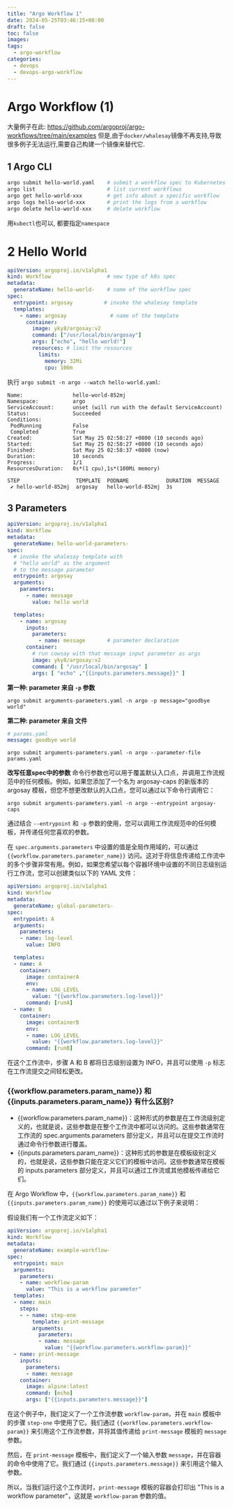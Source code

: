 ```yaml
---
title: "Argo Workflow 1"
date: 2024-05-25T03:46:15+08:00
draft: false
toc: false
images:
tags:
  - argo-workflow
categories:
  - devops
  - devops-argo-workflow
---
```


# Argo Workflow (1)

大量例子在此: https://github.com/argoproj/argo-workflows/tree/main/examples
但是,由于`docker/whalesay`镜像不再支持,导致很多例子无法运行,需要自己构建一个镜像来替代它.

## 1 Argo CLI

```sh
argo submit hello-world.yaml    # submit a workflow spec to Kubernetes
argo list                       # list current workflows
argo get hello-world-xxx        # get info about a specific workflow
argo logs hello-world-xxx       # print the logs from a workflow
argo delete hello-world-xxx     # delete workflow
```

用`kubectl`也可以, 都要指定`namespace`

# 2 Hello World

```yaml
apiVersion: argoproj.io/v1alpha1
kind: Workflow                  # new type of k8s spec
metadata:
  generateName: hello-world-    # name of the workflow spec
spec:
  entrypoint: argosay          # invoke the whalesay template
  templates:
    - name: argosay              # name of the template
      container:
        image: yky8/argosay:v2
        command: ["/usr/local/bin/argosay"]
        args: ["echo", "hello world!"]
        resources: # limit the resources
          limits:
            memory: 32Mi
            cpu: 100m
```
执行 `argo submit -n argo --watch hello-world.yaml`:
```text
Name:                hello-world-852mj
Namespace:           argo
ServiceAccount:      unset (will run with the default ServiceAccount)
Status:              Succeeded
Conditions:
 PodRunning          False
 Completed           True
Created:             Sat May 25 02:58:27 +0800 (10 seconds ago)
Started:             Sat May 25 02:58:27 +0800 (10 seconds ago)
Finished:            Sat May 25 02:58:37 +0800 (now)
Duration:            10 seconds
Progress:            1/1
ResourcesDuration:   0s*(1 cpu),1s*(100Mi memory)

STEP                  TEMPLATE  PODNAME            DURATION  MESSAGE
 ✔ hello-world-852mj  argosay   hello-world-852mj  3s
```

## 3 Parameters

```yaml
apiVersion: argoproj.io/v1alpha1
kind: Workflow
metadata:
  generateName: hello-world-parameters-
spec:
  # invoke the whalesay template with
  # "hello world" as the argument
  # to the message parameter
  entrypoint: argosay
  arguments:
    parameters:
      - name: message
        value: hello world

  templates:
    - name: argosay
      inputs:
        parameters:
          - name: message       # parameter declaration
      container:
        # run cowsay with that message input parameter as args
        image: yky8/argosay:v2
        command: [ "/usr/local/bin/argosay" ]
        args: [ "echo" ,"{{inputs.parameters.message}}" ]
```
**第一种: parameter 来自 `-p` 参数**
```shell
argo submit arguments-parameters.yaml -n argo -p message="goodbye world"
```
**第二种: parameter 来自 文件**
```yaml
# params.yaml
message: goodbye world
```
```shell
argo submit arguments-parameters.yaml -n argo --parameter-file params.yaml
```
**改写任意spec中的参数**
命令行参数也可以用于覆盖默认入口点，并调用工作流规范中的任何模板。例如，如果您添加了一个名为 argosay-caps 的新版本的 argosay 模板，但您不想更改默认的入口点，您可以通过以下命令行调用它：

```shell
argo submit arguments-parameters.yaml -n argo --entrypoint argosay-caps
```

通过结合 `--entrypoint` 和 `-p` 参数的使用，您可以调用工作流规范中的任何模板，并传递任何您喜欢的参数。

在 `spec.arguments.parameters` 中设置的值是全局作用域的，可以通过 `{{workflow.parameters.parameter_name}}` 访问。这对于将信息传递给工作流中的多个步骤非常有用。例如，如果您希望以每个容器环境中设置的不同日志级别运行工作流，您可以创建类似以下的 YAML 文件：

```yaml
apiVersion: argoproj.io/v1alpha1
kind: Workflow
metadata:
  generateName: global-parameters-
spec:
  entrypoint: A
  arguments:
    parameters:
    - name: log-level
      value: INFO

  templates:
  - name: A
    container:
      image: containerA
      env:
      - name: LOG_LEVEL
        value: "{{workflow.parameters.log-level}}"
      command: [runA]
  - name: B
    container:
      image: containerB
      env:
      - name: LOG_LEVEL
        value: "{{workflow.parameters.log-level}}"
      command: [runB]
```

在这个工作流中，步骤 A 和 B 都将日志级别设置为 INFO，并且可以使用 `-p` 标志在工作流提交之间轻松更改。

### {{workflow.parameters.param_name}} 和 {{inputs.parameters.param_name}} 有什么区别?

- {{workflow.parameters.param_name}}：这种形式的参数是在工作流级别定义的，也就是说，这些参数是在整个工作流中都可以访问的。这些参数通常在工作流的 spec.arguments.parameters 部分定义，并且可以在提交工作流时通过命令行参数进行覆盖。
- {{inputs.parameters.param_name}}：这种形式的参数是在模板级别定义的，也就是说，这些参数只能在定义它们的模板中访问。这些参数通常在模板的 inputs.parameters 部分定义，并且可以通过工作流或其他模板传递给它们。

在 Argo Workflow 中，`{{workflow.parameters.param_name}}` 和 `{{inputs.parameters.param_name}}` 的使用可以通过以下例子来说明：

假设我们有一个工作流定义如下：

```yaml
apiVersion: argoproj.io/v1alpha1
kind: Workflow
metadata:
  generateName: example-workflow-
spec:
  entrypoint: main
  arguments:
    parameters:
    - name: workflow-param
      value: "This is a workflow parameter"
  templates:
  - name: main
    steps:
    - - name: step-one
        template: print-message
        arguments:
          parameters:
          - name: message
            value: "{{workflow.parameters.workflow-param}}"
  - name: print-message
    inputs:
      parameters:
      - name: message
    container:
      image: alpine:latest
      command: [echo]
      args: ["{{inputs.parameters.message}}"]
```

在这个例子中，我们定义了一个工作流参数 `workflow-param`，并在 `main` 模板中的步骤 `step-one` 中使用了它。我们通过 `{{workflow.parameters.workflow-param}}` 来引用这个工作流参数，并将其值传递给 `print-message` 模板的 `message` 参数。

然后，在 `print-message` 模板中，我们定义了一个输入参数 `message`，并在容器的命令中使用了它。我们通过 `{{inputs.parameters.message}}` 来引用这个输入参数。

所以，当我们运行这个工作流时，`print-message` 模板的容器会打印出 "This is a workflow parameter"，这就是 `workflow-param` 参数的值。
